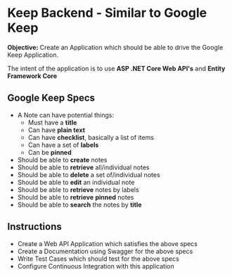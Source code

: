 # Keep Backend - Similar to Google Keep

**Objective:** Create an Application which should be able to drive the Google Keep Application.

The intent of the application is to use **ASP .NET Core Web API's** and **Entity Framework Core** 

## Google Keep Specs
- A Note can have potential things:
  - Must have a **title**
  - Can have **plain text**
  - Can have **checklist**, basically a list of items
  - Can have a set of **labels**
  - Can be **pinned**
- Should be able to **create** notes
- Should be able to **retrieve** all/individual notes
- Should be able to **delete** a set of/individual notes
- Should be able to **edit** an individual note
- Should be able to **retrieve** notes by labels
- Should be able to **retrieve** **pinned** notes
- Should be able to **search** the notes by **title**

## Instructions

- Create a Web API Application which satisfies the above specs
- Create a Documentation using Swagger for the above specs
- Write Test Cases which should test for the above specs
- Configure Continuous Integration with this application